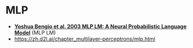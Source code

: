 # MLP
- [**Yoshua Bengio et al. 2003 MLP LM: A Neural Probabilistic Language Model**](https://www.jmlr.org/papers/volume3/bengio03a/bengio03a.pdf) (MLP LM)
- https://zh.d2l.ai/chapter_multilayer-perceptrons/mlp.html